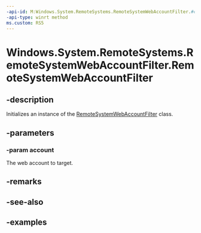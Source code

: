 ```yaml
---
-api-id: M:Windows.System.RemoteSystems.RemoteSystemWebAccountFilter.#ctor(Windows.Security.Credentials.WebAccount)
-api-type: winrt method
ms.custom: RS5
---
```


<!-- Method syntax.
public RemoteSystemWebAccountFilter.RemoteSystemWebAccountFilter(WebAccount account)
-->

# Windows.System.RemoteSystems.RemoteSystemWebAccountFilter.RemoteSystemWebAccountFilter

## -description
Initializes an instance of the [RemoteSystemWebAccountFilter](RemoteSystemWebAccountFilter.md) class.

## -parameters
### -param account
The web account to target.

## -remarks

## -see-also

## -examples

